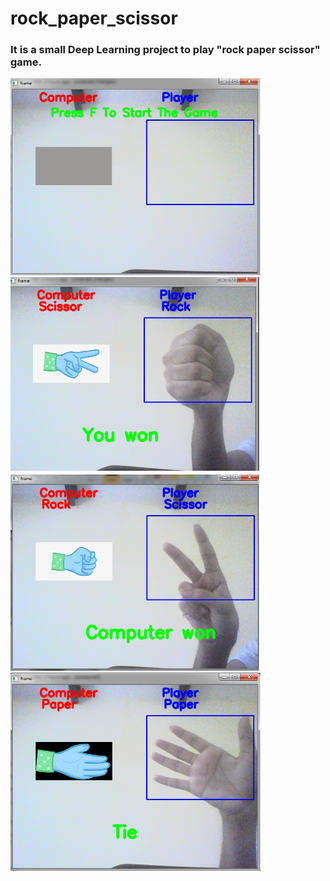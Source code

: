 # rock_paper_scissor
<h3>It is a small Deep Learning project to play "rock paper scissor" game.</h3>
<span>
  <img src="start.png" width="400" title="Starting interface">
</span>
<span >
  <img src="play1.png" width="400" title="Starting interface">
</span>
<span >
  <img src="play2.png" width="400" title="Starting interface">
</span>
<span>
  <img src="play3.png" width="400" title="Starting interface">
</span>
